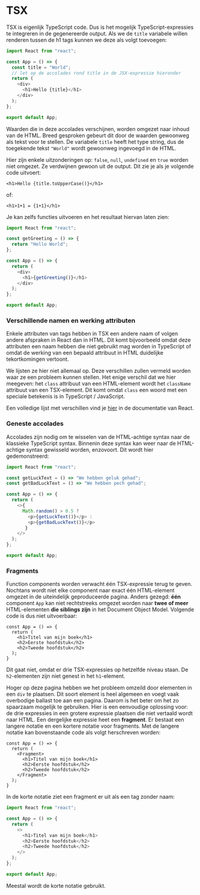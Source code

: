 # TSX

TSX is eigenlijk TypeScript code. Dus is het mogelijk TypeScript-expressies te integreren in de gegenereerde output. Als we de `title` variabele willen renderen tussen de h1 tags kunnen we deze als volgt toevoegen:

```typescript codesandbox={"template": "react", "filename": "src/App.tsx"}
import React from "react";

const App = () => {
  const title = "World";
  // let op de accolades rond title in de JSX-expressie hieronder
  return (
    <div>
      <h1>Hello {title}</h1>
    </div>
  );
};

export default App;
```

Waarden die in deze accolades verschijnen, worden omgezet naar inhoud van de HTML. Breed gesproken gebeurt dit door de waarden gewoonweg als tekst voor te stellen. De variabele `title` heeft het type string, dus de toegekende tekst `"World"` wordt gewoonweg ingevoegd in de HTML.

Hier zijn enkele uitzonderingen op: `false`, `null`, `undefined` en `true` worden niet omgezet. Ze verdwijnen gewoon uit de output. Dit zie je als je volgende code uitvoert:

```
<h1>Hello {title.toUpperCase()}</h1>
```

of:

```
<h1>1+1 = {1+1}</h1>
```

Je kan zelfs functies uitvoeren en het resultaat hiervan laten zien:

```typescript codesandbox={"template": "react", "filename": "src/App.tsx"}
import React from "react";

const getGreeting = () => {
  return "Hello World";
};

const App = () => {
  return (
    <div>
      <h1>{getGreeting()}</h1>
    </div>
  );
};

export default App;
```

### Verschillende namen en werking attributen

Enkele attributen van tags hebben in TSX een andere naam of volgen andere afspraken in React dan in HTML. Dit komt bijvoorbeeld omdat deze attributen een naam hebben die niet gebruikt mag worden in TypeScript of omdat de werking van een bepaald attribuut in HTML duidelijke tekortkomingen vertoont.

We lijsten ze hier niet allemaal op. Deze verschillen zullen vermeld worden waar ze een probleem kunnen stellen. Het enige verschil dat we hier meegeven: het `class` attribuut van een HTML-element wordt het `className` attribuut van een TSX-element. Dit komt omdat `class` een woord met een speciale betekenis is in TypeScript / JavaScript.

Een volledige lijst met verschillen vind je [hier](https://reactjs.org/docs/dom-elements.html) in de documentatie van React.

### Geneste accolades

Accolades zijn nodig om te wisselen van de HTML-achtige syntax naar de klassieke TypeScript syntax. Binnenin deze syntax kan weer naar de HTML-achtige syntax gewisseld worden, enzovoort. Dit wordt hier gedemonstreerd:

```typescript codesandbox={"template": "react", "filename": "src/App.tsx"}
import React from "react";

const getLuckText = () => "We hebben geluk gehad";
const getBadLuckText = () => "We hebben pech gehad";

const App = () => {
  return (
    <>{
      Math.random() > 0.5 ? 
        <p>{getLuckText()}</p> : 
        <p>{getBadLuckText()}</p>
       }
    </>
  );
};

export default App;
```

### Fragments

Function components worden verwacht één TSX-expressie terug te geven. Nochtans wordt niet elke component naar exact één HTML-element omgezet in de uiteindelijk geproduceerde pagina. Anders gezegd: **één** component `App` kan niet rechtstreeks omgezet worden naar **twee of meer** HTML-elementen **die siblings zijn** in het Document Object Model. Volgende code is dus niet uitvoerbaar:

```tsx codesandbox={"template": "react", "filename": "src/App.tsx"}
const App = () => {
  return (
    <h1>Titel van mijn boek</h1>
    <h2>Eerste hoofdstuk</h2>
    <h2>Tweede hoofdstuk</h2>
  );
}
```

Dit gaat niet, omdat er drie TSX-expressies op hetzelfde niveau staan. De `h2`-elementen zijn niet genest in het `h1`-element.

Hoger op deze pagina hebben we het probleem omzeild door elementen in een `div` te plaatsen. Dit soort element is heel algemeen en voegt vaak overbodige ballast toe aan een pagina. Daarom is het beter om het zo spaarzaam mogelijk te gebruiken. Hier is een eenvoudige oplossing voor: de drie expressies in een grotere expressie plaatsen die niet vertaald wordt naar HTML. Een dergelijke expressie heet een **fragment**. Er bestaat een langere notatie en een kortere notatie voor fragments. Met de langere notatie kan bovenstaande code als volgt herschreven worden:

```tsx codesandbox={"template": "react", "filename": "src/App.tsx"}
const App = () => {
  return (
    <Fragment>
      <h1>Titel van mijn boek</h1>
      <h2>Eerste hoofdstuk</h2>
      <h2>Tweede hoofdstuk</h2>
    </Fragment>
  );
}
```

In de korte notatie ziet een fragment er uit als een tag zonder naam:

```typescript codesandbox={"template": "react", "filename": "src/App.tsx"}
import React from "react";

const App = () => {
  return (
    <>
      <h1>Titel van mijn boek</h1>
      <h2>Eerste hoofdstuk</h2>
      <h2>Tweede hoofdstuk</h2>
    </>
  );
};

export default App;
```

Meestal wordt de korte notatie gebruikt.